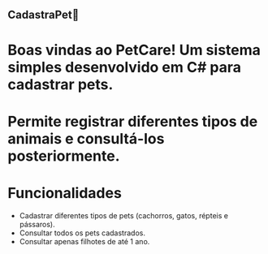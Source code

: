 ## CadastraPet🐶

# Boas vindas ao PetCare! Um sistema simples desenvolvido em C# para cadastrar pets.
# Permite registrar diferentes tipos de animais e consultá-los posteriormente.

# Funcionalidades
- Cadastrar diferentes tipos de pets (cachorros, gatos, répteis e pássaros).
- Consultar todos os pets cadastrados.
- Consultar apenas filhotes de até 1 ano.
